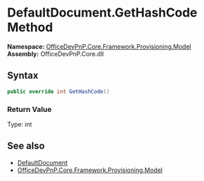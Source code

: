 # DefaultDocument.GetHashCode Method  
  

**Namespace:** [OfficeDevPnP.Core.Framework.Provisioning.Model](OfficeDevPnP.Core.Framework.Provisioning.Model.md)  
**Assembly:** OfficeDevPnP.Core.dll  
## Syntax
```C#
public override int GetHashCode()
```
### Return Value
Type: int  

## See also
- [DefaultDocument](OfficeDevPnP.Core.Framework.Provisioning.Model.DefaultDocument.md) 
- [OfficeDevPnP.Core.Framework.Provisioning.Model](OfficeDevPnP.Core.Framework.Provisioning.Model.md) 
